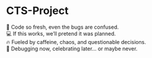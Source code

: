 # CTS-Project

🚀 Code so fresh, even the bugs are confused.  
💻 If this works, we’ll pretend it was planned.  
🔥 Fueled by caffeine, chaos, and questionable decisions.  
🎯 Debugging now, celebrating later... or maybe never.
